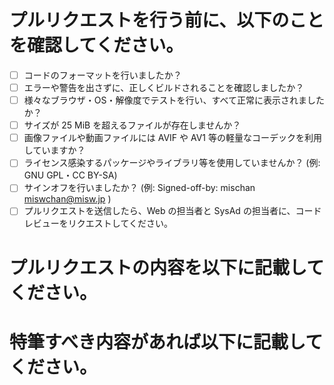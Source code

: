 # プルリクエストを行う前に、以下のことを確認してください。

- [ ] コードのフォーマットを行いましたか？
- [ ] エラーや警告を出さずに、正しくビルドされることを確認しましたか？
- [ ] 様々なブラウザ・OS・解像度でテストを行い、すべて正常に表示されましたか？
- [ ] サイズが 25 MiB を超えるファイルが存在しませんか？
- [ ] 画像ファイルや動画ファイルには AVIF や AV1 等の軽量なコーデックを利用していますか？
- [ ] ライセンス感染するパッケージやライブラリ等を使用していませんか？ (例: GNU GPL・CC BY-SA)
- [ ] サインオフを行いましたか？ (例: Signed-off-by: mischan <miswchan@misw.jp> )
- [ ] プルリクエストを送信したら、Web の担当者と SysAd の担当者に、コードレビューをリクエストしてください。

# プルリクエストの内容を以下に記載してください。

# 特筆すべき内容があれば以下に記載してください。
